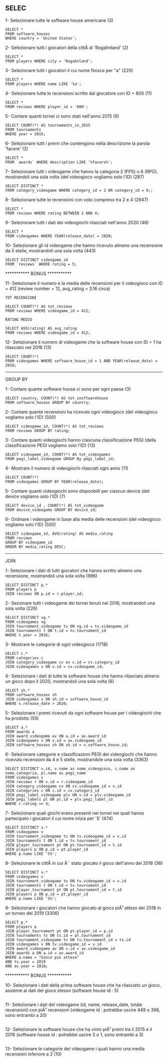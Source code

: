 ## SELEC

1- Selezionare tutte le software house americane (3)
```
SELECT * 
FROM software_houses 
WHERE country = 'United States';
```

2- Selezionare tutti i giocatori della cittÃ  di 'Rogahnland' (2)
```
SELECT *
FROM players WHERE city = 'Rogahnland';
```

3- Selezionare tutti i giocatori il cui nome finisce per "a" (220)
```
SELECT *
FROM players WHERE name LIKE '%a';
```

4- Selezionare tutte le recensioni scritte dal giocatore con ID = 800 (11)
```
SELECT *
FROM reviews WHERE player_id = '800';
```

5- Contare quanti tornei ci sono stati nell'anno 2015 (9)
```
SELECT COUNT(*) AS tournaments_in_2015
FROM tournaments
WHERE year = 2015;
```

6- Selezionare tutti i premi che contengono nella descrizione la parola 'facere' (2)
```
SELECT * 
FROM `awards` WHERE description LIKE '%facere%';
```

7- Selezionare tutti i videogame che hanno la categoria 2 (FPS) o 6 (RPG), mostrandoli una sola volta 
(del videogioco vogliamo solo l'ID) (287)
```
SELECT DISTINCT *
FROM category_videogame WHERE category_id = 2 OR category_id = 6;;
```

8- Selezionare tutte le recensioni con voto compreso tra 2 e 4 (2947)
```
SELECT *
FROM reviews WHERE rating BETWEEN 2 AND 4;
```

9- Selezionare tutti i dati dei videogiochi rilasciati nell'anno 2020 (46)
```
SELECT *
FROM videogames WHERE YEAR(release_date) = 2020;
```

10- Selezionare gli id videogame che hanno ricevuto almeno una recensione da 5 stelle, mostrandoli una sola volta (443)
```
SELECT DISTINCT videogame_id
FROM `reviews` WHERE rating = 5;
```

*********** BONUS ***********

11- Selezionare il numero e la media delle recensioni per il videogioco con ID = 412 (review number = 12, avg_rating = 3.16 circa)
```
TOT RECENSIONI

SELECT COUNT(*) AS tot_reviews
FROM reviews WHERE videogame_id = 412;

RATING MEDIO

SELECT AVG(rating) AS avg_rating 
FROM reviews WHERE videogame_id = 412;

```

12- Selezionare il numero di videogame che la software house con ID = 1 ha rilasciato nel 2018 (13)
```
SELECT COUNT(*) 
FROM videogames WHERE software_house_id = 1 AND YEAR(release_date) = 2018;
```

------------------------------------------------------------------------------------------------------------------------------------------------------------

GROUP BY

1- Contare quante software house ci sono per ogni paese (3)
```
SELECT country, COUNT(*) AS tot_sosftwarehouse
FROM software_houses GROUP BY country;
```

2- Contare quante recensioni ha ricevuto ogni videogioco (del videogioco vogliamo solo l'ID) (500)
```
SELECT videogame_id, COUNT(*) AS tot_reviews
FROM reviews GROUP BY rating;
```

3- Contare quanti videogiochi hanno ciascuna classificazione PEGI (della classificazione PEGI vogliamo solo l'ID) (13)
```
SELECT videogame_id, COUNT(*) AS tot_videogames
FROM pegi_label_videogame GROUP By pegi_label_id;
```

4- Mostrare il numero di videogiochi rilasciati ogni anno (11)
```
SELECT COUNT(*)
FROM videogames GROUP BY YEAR(release_date);
```

5- Contare quanti videogiochi sono disponbiili per ciascun device (del device vogliamo solo l'ID) (7)
```
SELECT device_id , COUNT(*) AS tot_videogame
FROM device_videogame GROUP BY device_id;
```

6- Ordinare i videogame in base alla media delle recensioni (del videogioco vogliamo solo l'ID) (500)
```
SELECT videogame_id, AVG(rating) AS media_rating
FROM reviews
GROUP BY videogame_id
ORDER BY media_rating DESC;
```

------------------------------------------------------------------------------------------------------------------------------------------------------------

JOIN

1- Selezionare i dati di tutti giocatori che hanno scritto almeno una recensione, mostrandoli una sola volta (996)
```
SELECT DISTINCT p.*
FROM players p
JOIN reviews ON p.id = r.player_id;
```

2- Sezionare tutti i videogame dei tornei tenuti nel 2016, mostrandoli una sola volta (226)
```
SELECT DISTINCT vg.*
FROM videogames vg
JOIN tournament_videogame tv ON vg.id = tv.videogame_id
JOIN tournaments t ON t.id = tv.tournament_id
WHERE t.year = 2016;
```

3- Mostrare le categorie di ogni videogioco (1718)
```
SELECT c.*
FROM categories c
JOIN category_videogame cv on c.id = cv.category_id
JOIN videogames v ON v.id = cv.videogame_id;
```

4- Selezionare i dati di tutte le software house che hanno rilasciato almeno un gioco dopo il 2020, mostrandoli una sola volta (6)
```
SELECT sh.*
FROM software_houses sh 
JOIN videogames v ON sh.id = software_house_id
WHERE v.release_date > 2020;
```

5- Selezionare i premi ricevuti da ogni software house per i videogiochi che ha prodotto (55)
```
SELECT a.*
FROM awards a
JOIN award_videogame av ON a.id = av.award_id
JOIN videogames v ON v.id = av.videogame_id
JOIN software_houses sh ON sh.id = v.software_house_id;
```

6- Selezionare categorie e classificazioni PEGI dei videogiochi che hanno ricevuto recensioni da 4 e 5 stelle, mostrandole una sola volta (3363)
```
SELECT DISTINCT v.id, v.name as nome_videogioco, c.name as nome_categoria, pl.name as pegi_name 
FROM videogames v
JOIN reviews r ON v.id = r.videogame_id
JOIN category_videogame cv ON cv.videogame_id = v.id
JOIN categories c ON c.id = cv.category_id
JOIN pegi_label_videogame plv ON v.id = plv.videogame_id
JOIN pegi_labels pl ON pl.id = plv.pegi_label_id
WHERE r.rating >= 4;
```

7- Selezionare quali giochi erano presenti nei tornei nei quali hanno partecipato i giocatori il cui nome inizia per 'S' (474)
```
SELECT DISTINCT v.*
FROM videogames v
JOIN tournament_videogame tv ON tv.videogame_id = v.id
JOIN tournaments t ON t.id = tv.tournament_id
JOIN player_tournament pt ON pt.tournament_id = t.id
JOIN players p ON p.id = pt.player_id
WHERE p.name LIKE 'S%';
```

8- Selezionare le cittÃ  in cui Ã¨ stato giocato il gioco dell'anno del 2018 (36)
```
SELECT DISTINCT v.*
FROM videogames v
JOIN tournament_videogame tv ON tv.videogame_id = v.id
JOIN tournaments t ON t.id = tv.tournament_id
JOIN player_tournament pt ON pt.tournament_id = t.id
JOIN players p ON p.id = pt.player_id
WHERE p.name LIKE 'S%';

```

9- Selezionare i giocatori che hanno giocato al gioco piÃ¹ atteso del 2018 in un torneo del 2019 (3306)
```
SELECT p.*
FROM players p
JOIN player_tournament pt ON pt.player_id = p.id
JOIN tournaments ts ON ts.id = pt.tournament_id
JOIN tournament_videogame tv ON tv.tournament_id = ts.id
JOIN videogames v ON tv.videogame_id = v.id
JOIN award_videogame av ON v.id = av.videogame_id
JOIN awards a ON a.id = av.award_id
WHERE a.name = "Gioco più atteso"
AND ts.year = 2019
AND av.year = 2018;
```


*********** BONUS ***********

10- Selezionare i dati della prima software house che ha rilasciato un gioco, assieme ai dati del gioco stesso (software house id : 5)
```

```

11- Selezionare i dati del videogame (id, name, release_date, totale recensioni) con piÃ¹ recensioni (videogame id : potrebbe uscire 449 o 398, sono entrambi a 20)
```

```

12- Selezionare la software house che ha vinto piÃ¹ premi tra il 2015 e il 2016 (software house id : potrebbe uscire 3 o 1, sono entrambi a 3)
```

```

13- Selezionare le categorie dei videogame i quali hanno una media recensioni inferiore a 2 (10)
```

```